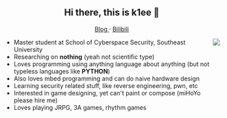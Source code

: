 <h2 align="center">Hi there, this is k1ee 👋</h2>

<p align="center">
  <a href="https://blog.schwarzer.wang/">
  Blog
  </a> 
  ·
  <a href="https://space.bilibili.com/2305653">
  Bilibili
  </a>
</p>

<img align="right" src="https://github-readme-stats.vercel.app/api?username=cnSchwarzer&show_icons=true&hide_border=true&theme=default"/>

- Master student at School of Cyberspace Security, Southeast University
- Researching on **nothing** (yeah not scientific type)
- Loves programming using anything language about anything (but not typeless languages like **PYTHON**)
- Also loves mbed programming and can do naive hardware design
- Learning security related stuff, like reverse engineering, pwn, etc
- Interested in game designing, yet can't paint or compose (miHoYo please hire me)
- Loves playing JRPG, 3A games, rhythm games
 

